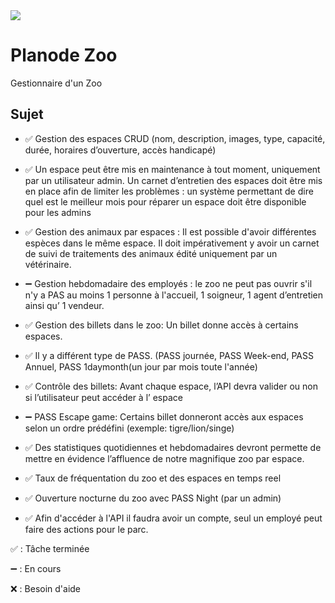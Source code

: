 <img src="https://image.noelshack.com/fichiers/2021/16/7/1619372439-home.jpg">

# Planode Zoo
Gestionnaire d'un Zoo

## Sujet

+ ✅ Gestion des espaces CRUD (nom, description, images, type, capacité, durée, horaires d’ouverture, accès
handicapé)

+ ✅ Un espace peut être mis en maintenance à tout moment, uniquement par un utilisateur admin. Un carnet
d’entretien des espaces doit être mis en place afin de limiter les problèmes : un système permettant de dire
quel est le meilleur mois pour réparer un espace doit être disponible pour les admins

+ ✅ Gestion des animaux par espaces : Il est possible d'avoir différentes espèces dans le même espace. Il doit
impérativement y avoir un carnet de suivi de traitements des animaux édité uniquement par un vétérinaire.

+ ➖ Gestion hebdomadaire des employés : le zoo ne peut pas ouvrir s'il n'y a PAS au moins 1 personne à
l'accueil, 1 soigneur, 1 agent d’entretien ainsi qu’ 1 vendeur.

+ ✅ Gestion des billets dans le zoo: Un billet donne accès à certains espaces.

 -  ✅ Il y a différent type de PASS. (PASS journée, PASS Week-end, PASS Annuel, PASS 1daymonth(un jour
par mois toute l'année)

 -  ✅ Contrôle des billets: Avant chaque espace, l’API devra valider ou non si l’utilisateur peut accéder à l’
espace

 - ➖ PASS Escape game: Certains billet donneront accès aux espaces selon un ordre prédéfini (exemple:
tigre/lion/singe)

+ ✅ Des statistiques quotidiennes et hebdomadaires devront permette de mettre en évidence l’affluence de
notre magnifique zoo par espace.

+ ✅ Taux de fréquentation du zoo et des espaces en temps reel

+ ✅ Ouverture nocturne du zoo avec PASS Night (par un admin)

+ ✅ Afin d'accéder à l'API il faudra avoir un compte, seul un employé peut faire des actions pour le parc.

✅ : Tâche terminée

➖ : En cours

❌ : Besoin d'aide
